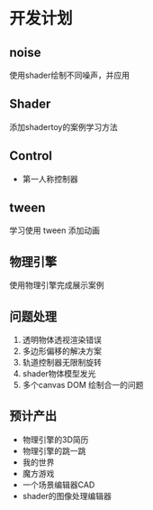 # 开发计划

## noise

使用shader绘制不同噪声，并应用

## Shader

添加shadertoy的案例学习方法

## Control

* 第一人称控制器

## tween

学习使用 tween 添加动画

## 物理引擎

使用物理引擎完成展示案例

## 问题处理

1. 透明物体透视渲染错误
2. 多边形偏移的解决方案
3. 轨道控制器无限制旋转
4. shader物体模型发光
5. 多个canvas DOM 绘制合一的问题

## 预计产出

* 物理引擎的3D简历
* 物理引擎的跳一跳
* 我的世界
* 魔方游戏
* 一个场景编辑器CAD
* shader的图像处理编辑器
